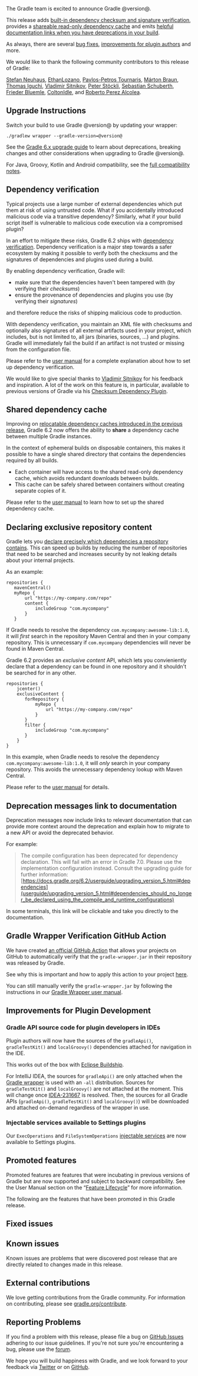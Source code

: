 The Gradle team is excited to announce Gradle @version@.

This release adds [built-in dependency checksum and signature verification](#dependency-verification), provides a [shareable read-only dependency cache](#shared-dependency-cache) and emits [helpful documentation links when you have deprecations in your build](#deprecation-messages).

As always, there are several [bug fixes](#fixed-issues), [improvements for plugin authors](#plugin-dev) and more.

We would like to thank the following community contributors to this release of Gradle:

[Stefan Neuhaus](https://github.com/stefanneuhaus),
[EthanLozano](https://github.com/EthanLozano),
[Pavlos-Petros Tournaris](https://github.com/pavlospt),
[Márton Braun](https://github.com/zsmb13),
[Thomas Iguchi](https://github.com/tiguchi),
[Vladimir Sitnikov](https://github.com/vlsi/),
[Peter Stöckli](https://github.com/p-),
[Sebastian Schuberth](https://github.com/sschuberth),
[Frieder Bluemle](https://github.com/friederbluemle),
[ColtonIdle](https://github.com/ColtonIdle),
and [Roberto Perez Alcolea](https://github.com/rpalcolea).

## Upgrade Instructions

Switch your build to use Gradle @version@ by updating your wrapper:

`./gradlew wrapper --gradle-version=@version@`

See the [Gradle 6.x upgrade guide](userguide/upgrading_version_6.html#changes_@baseVersion@) to learn about deprecations, breaking changes and other considerations when upgrading to Gradle @version@.

For Java, Groovy, Kotlin and Android compatibility, see the [full compatibility notes](userguide/compatibility.html).

<!-- Do not add breaking changes or deprecations here! Add them to the upgrade guide instead. -->

<a name="dependency-verification"></a>
## Dependency verification

Typical projects use a large number of external dependencies which put them at risk of using untrusted code.
What if you accidentally introduced malicious code via a transitive dependency?
Similarly, what if your build script itself is vulnerable to malicious code execution via a compromised plugin?

In an effort to mitigate these risks, Gradle 6.2 ships with [dependency verification](userguide/dependency_verification.html).
Dependency verification is a major step towards a safer ecosystem by making it possible to verify both the checksums and the signatures of dependencies and plugins used during a build.

By enabling dependency verification, Gradle will:

- make sure that the dependencies haven't been tampered with (by verifying their _checksums_)
- ensure the provenance of dependencies and plugins you use (by verifying their _signatures_)

and therefore reduce the risks of shipping malicious code to production.

With dependency verification, you maintain an XML file with checksums and optionally also signatures of all external artifacts used in your project, which includes, but is not limited to, all jars (binaries, sources, ...) and plugins.
Gradle will immediately fail the build if an artifact is not trusted or missing from the configuration file.

Please refer to the [user manual](userguide/dependency_verification.html) for a complete explanation about how to set up dependency verification. 

We would like to give special thanks to [Vladimir Sitnikov](https://github.com/vlsi) for his feedback and inspiration.
A lot of the work on this feature is, in particular, available to previous versions of Gradle via his [Checksum Dependency Plugin](https://plugins.gradle.org/plugin/com.github.vlsi.checksum-dependency).

<a name="shared-dependency-cache"></a>
## Shared dependency cache

Improving on [relocatable dependency caches introduced in the previous release](https://docs.gradle.org/6.1.1/release-notes.html#ephemeral-ci:-reuse-gradle's-dependency-cache), Gradle 6.2 now offers the ability to **share** a dependency cache between multiple Gradle instances.

In the context of ephemeral builds on disposable containers, this makes it possible to have a single shared directory that contains the dependencies required by all builds.

- Each container will have access to the shared read-only dependency cache, which avoids redundant downloads between builds.
- This cache can be safely shared between containers without creating separate copies of it.

Please refer to the [user manual](userguide/dependency_resolution.html#sec:dependency_cache) to learn how to set up the shared dependency cache.

<a name="exclusive-repository-content"></a>
## Declaring exclusive repository content

Gradle lets you [declare precisely which dependencies a repository contains](userguide/declaring_repositories.html#sec:repository-content-filtering). This can speed up builds by reducing the number of repositories that need to be searched and increases security by not leaking details about your internal projects.

As an example:
```
repositories {
   mavenCentral()
   myRepo {
       url "https://my-company.com/repo"
       content {
           includeGroup "com.mycompany"
       }
   }
```
If Gradle needs to resolve the dependency `com.mycompany:awesome-lib:1.0`, it will _first_ search in the repository Maven Central and then in your company repository.  This is unnecessary if `com.mycompany` dependencies will never be found in Maven Central.

Gradle 6.2 provides an _exclusive content_ API, which lets you convieniently declare that a dependency can be found in one repository and it shouldn't be searched for in any other.

```
repositories {
    jcenter()
    exclusiveContent {
       forRepository {
           myRepo {
               url "https://my-company.com/repo"
           }
       }
       filter {
           includeGroup "com.mycompany"
       }
    }
}
```

In this example, when Gradle needs to resolve the dependency `com.mycompany:awesome-lib:1.0`, it will _only_ search in your company repository. This avoids the unnecessary dependency lookup with Maven Central.

Please refer to the [user manual](userguide/declaring_repositories.html#declaring_content_exclusively_found_in_one_repository) for details.

<a name="deprecation-messages"></a>
## Deprecation messages link to documentation

Deprecation messages now include links to relevant documentation that can provide more context around the deprecation and explain how to migrate to a new API or avoid the deprecated behavior. 

For example:
> The compile configuration has been deprecated for dependency declaration. This will fail with an error in Gradle 7.0. Please use the implementation configuration instead. Consult the upgrading guide for further information: [https://docs.gradle.org/6.2/userguide/upgrading_version_5.html#dependencies](userguide/upgrading_version_5.html#dependencies_should_no_longer_be_declared_using_the_compile_and_runtime_configurations)

In some terminals, this link will be clickable and take you directly to the documentation.

## Gradle Wrapper Verification GitHub Action

We have created [an official GitHub Action](https://github.com/marketplace/actions/gradle-wrapper-validation) that allows your projects on GitHub to automatically verify that the `gradle-wrapper.jar` in their repository was released by Gradle.

<!-- TODO: Replace this with link to blog when live -->
See why this is important and how to apply this action to your project
[here](https://github.com/gradle/wrapper-validation-action).

You can still manually verify the `gradle-wrapper.jar` by following the instructions in our
[Gradle Wrapper user manual](userguide/gradle_wrapper.html#sec:wrapper_checksum_verification).

<a name="plugin-dev"></a>
## Improvements for Plugin Development

### Gradle API source code for plugin developers in IDEs

Plugin authors will now have the sources of the `gradleApi()`, `gradleTestKit()` and `localGroovy()` dependencies attached for navigation in the IDE.

This works out of the box with [Eclipse Buildship](https://projects.eclipse.org/projects/tools.buildship).

For IntelliJ IDEA, the sources for `gradleApi()` are only attached when the [Gradle wrapper](userguide/gradle_wrapper.html#sec:adding_wrapper) is used with an `-all` distribution. Sources for `gradleTestKit()` and `localGroovy()` are not attached at the moment.
This will change once [IDEA-231667](https://youtrack.jetbrains.com/issue/IDEA-231667) is resolved. Then, the sources for all Gradle APIs (`gradleApi()`, `gradleTestKit()` and `localGroovy()`) will be downloaded and attached on-demand regardless of the wrapper in use.

### Injectable services available to Settings plugins

Our `ExecOperations` and `FileSystemOperations` [injectable services](userguide/custom_gradle_types.html#services_for_injection) are now available to Settings plugins.

## Promoted features
Promoted features are features that were incubating in previous versions of Gradle but are now supported and subject to backward compatibility.
See the User Manual section on the “[Feature Lifecycle](userguide/feature_lifecycle.html)” for more information.

The following are the features that have been promoted in this Gradle release.

<!--
### Example promoted
-->

## Fixed issues

## Known issues

Known issues are problems that were discovered post release that are directly related to changes made in this release.

## External contributions

We love getting contributions from the Gradle community. For information on contributing, please see [gradle.org/contribute](https://gradle.org/contribute).

## Reporting Problems

If you find a problem with this release, please file a bug on [GitHub Issues](https://github.com/gradle/gradle/issues) adhering to our issue guidelines.
If you're not sure you're encountering a bug, please use the [forum](https://discuss.gradle.org/c/help-discuss).

We hope you will build happiness with Gradle, and we look forward to your feedback via [Twitter](https://twitter.com/gradle) or on [GitHub](https://github.com/gradle).
